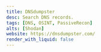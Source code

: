 ```yaml
---
title: DNSdumpster
desc: Search DNS records.
tags: [DNS, OSINT, PassiveRecon]
alts: [Shodan]
website: https://dnsdumpster.com/
render_with_liquid: false
---
```


